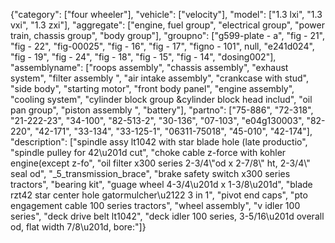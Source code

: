 {"category": ["four wheeler"], "vehicle": ["velocity"], "model": ["1.3 lxi", "1.3 vxi", "1.3 zxi"], "aggregate": ["engine, fuel group", "electrical group", "power train, chassis group", "body group"], "groupno": ["g599-plate - a", "fig - 21", "fig - 22", "fig-00025", "fig - 16", "fig - 17", "figno - 101", null, "e241d024", "fig - 19", "fig - 24", "fig - 18", "fig - 15", "fig - 14", "dosing002"], "assemblyname": ["roops assembly", "chassis assembly", "exhaust system", "filter assembly ", "air intake assembly", "crankcase with stud", "side body", "starting motor", "front body panel", "engine assembly", "cooling system", "cylinder block group &cylinder block head includ", "oil pan group", "piston assembly ", "battery"], "partno": ["75-886", "72-318", "21-222-23", "34-100", "82-513-2", "30-136", "07-103", "e04g130003", "82-220", "42-171", "33-134", "33-125-1", "06311-75018", "45-010", "42-174"], "description": ["spindle assy lt1042 with star blade hole (late productio", "spindle pulley for 42\\u201d cut", "choke cable z-force with kohler engine(except z-fo", "oil filter x300 series 2-3/4\\"od x 2-7/8\\" ht, 2-3/4\\" seal od", "_5_transmission_brace", "brake safety switch x300 series tractors", "bearing kit", "guage wheel 4-3/4\\u201d x 1-3/8\\u201d", "blade rzt42 star center hole gatormulcher\\u2122 3 in 1", "pivot end caps", "pto engagement cable 100 series tractors", "wheel assembly", "v idler 100 series", "deck drive belt lt1042", "deck idler 100 series, 3-5/16\\u201d overall od, flat width 7/8\\u201d, bore:"]}